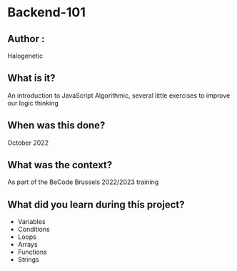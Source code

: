 # Backend-101

## Author :
Halogenetic

## What is it?
An introduction to JavaScript Algorithmic, several little exercises to improve our logic thinking 

## When was this done?
October 2022

## What was the context?
As part of the BeCode Brussels 2022/2023 training

## What did you learn during this project?
- Variables
- Conditions
- Loops
- Arrays
- Functions
- Strings